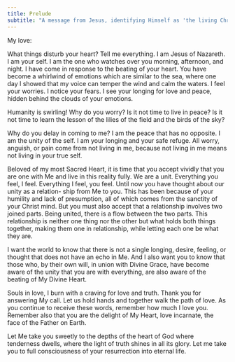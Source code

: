 ```yaml
---
title: Prelude
subtitle: "A message from Jesus, identifying Himself as 'the living Christ who lives in you'"
---
```


My love:

What things disturb your heart? Tell me everything. I am Jesus of Nazareth. I
am your self. I am the one who watches over you morning, afternoon, and night.
I have come in response to the beating of your heart. You have become a
whirlwind of emotions which are similar to the sea, where one day I showed that
my voice can temper the wind and calm the waters. I feel your worries. I notice
your fears. I see your longing for love and peace, hidden behind the clouds of
your emotions.

Humanity is swirling! Why do you worry? Is it not time to live in peace? Is it
not time to learn the lesson of the lilies of the field and the birds of the
sky?

Why do you delay in coming to me? I am the peace that has no opposite. I am the
unity of the self. I am your longing and your safe refuge. All worry, anguish,
or pain come from not living in me, because not living in me means not living
in your true self.

Beloved of my most Sacred Heart, it is time that you accept vividly that you
are one with Me and live in this reality fully. We are a unit. Everything you
feel, I feel. Everything I feel, you feel. Until now you have thought about our
unity as a relation- ship from Me to you. This has been because of your
humility and lack of presumption, all of which comes from the sanctity of your
Christ mind. But you must also accept that a relationship involves two joined
parts. Being united, there is a flow between the two parts. This relationship
is neither one thing nor the other but what holds both things together, making
them one in relationship, while letting each one be what they are.

I want the world to know that there is not a single longing, desire, feeling,
or thought that does not have an echo in Me. And I also want you to know that
those who, by their own will, in union with Divine Grace, have become aware of
the unity that you are with everything, are also aware of the beating of My
Divine Heart.

Souls in love, I burn with a craving for love and truth. Thank you for
answering My call. Let us hold hands and together walk the path of love. As you
continue to receive these words, remember how much I love you. Remember also
that you are the delight of My Heart, love incarnate, the face of the Father on
Earth.

Let Me take you sweetly to the depths of the heart of God where tenderness
dwells, where the light of truth shines in all its glory. Let me take you to
full consciousness of your resurrection into eternal life.

